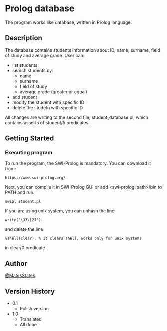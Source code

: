 # Prolog database

The program works like database, written in Prolog language.

## Description

The database contains students information about ID, name, surname, field of study and average grade. User can:
* list students
* search students by:
   * name
   * surname
   * field of study
   * average grade (greater or equal)
* add student
* modify the student with specific ID
* delete the studetn with specific ID

All changes are writing to the second file, student_database.pl, which contains asserts of student/5 predicates.

## Getting Started

### Executing program

To run the program, the SWI-Prolog is mandatory. You can download it from:
```
https://www.swi-prolog.org/
```

Next, you can compile it in SWI-Prolog GUI or add <swi-prolog_path>/bin to PATH and run:
```
swipl student.pl
```

If you are using unix system, you can unhash the line:
```
write('\33\[2J').
```

and delete the line
```
%shell(clear). % it clears shell, works only for unix systems
```
in clear/0 predicate 


## Author

[@MatekStatek](https://twitter.com/matekstatek)

## Version History

* 0.1
    * Polish version
* 1.0
    * Translated
    * All done
